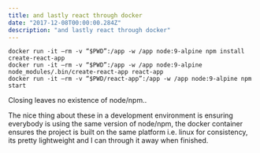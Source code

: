```yaml
---
title: and lastly react through docker
date: "2017-12-08T00:00:00.284Z"
description: "and lastly react through docker"
---
```

```
docker run -it –rm -v “$PWD”:/app -w /app node:9-alpine npm install create-react-app
docker run -it –rm -v “$PWD”:/app -w /app node:9-alpine node_modules/.bin/create-react-app react-app
docker run -it –rm -v “$PWD/react-app”:/app -w /app node:9-alpine npm start
```
Closing leaves no existence of node/npm..

The nice thing about these in a development environment is ensuring everybody is using the same version of node/npm, the docker container ensures the project is built on the same platform i.e. linux for consistency, its pretty lightweight and I can through it away when finished.
